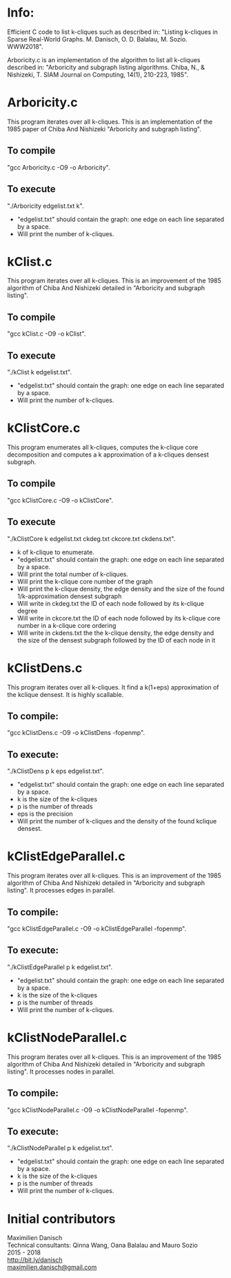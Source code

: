 
# Info:

Efficient C code to list k-cliques such as described in: "Listing k-cliques in Sparse Real-World Graphs. M. Danisch, O. D. Balalau, M. Sozio. WWW2018".

Arboricity.c is an implementation of the algorithm to list all k-cliques described in: "Arboricity and subgraph listing algorithms. Chiba, N., & Nishizeki, T. SIAM Journal on Computing, 14(1), 210-223, 1985".

# Arboricity.c

This program iterates over all k-cliques. This is an implementation of the 1985 paper of Chiba And Nishizeki "Arboricity and subgraph listing".

## To compile
"gcc Arboricity.c -O9 -o Arboricity".

## To execute
"./Arboricity edgelist.txt k".  
- "edgelist.txt" should contain the graph: one edge on each line separated by a space.
- Will print the number of k-cliques.

# kClist.c

This program iterates over all k-cliques. This is an improvement of the 1985 algorithm of Chiba And Nishizeki detailed in "Arboricity and subgraph listing".

## To compile
"gcc kClist.c -O9 -o kClist".

## To execute
"./kClist k edgelist.txt".  
- "edgelist.txt" should contain the graph: one edge on each line separated by a space.
- Will print the number of k-cliques.

# kClistCore.c

This program enumerates all k-cliques, computes the k-clique core decomposition and computes a k approximation of a k-cliques densest subgraph.

## To compile  
"gcc kClistCore.c -O9 -o kClistCore".

## To execute
"./kClistCore k edgelist.txt ckdeg.txt ckcore.txt ckdens.txt".  
- k of k-clique to enumerate.
- "edgelist.txt" should contain the graph: one edge on each line separated by a space.
- Will print the total number of k-cliques.
- Will print the k-clique core number of the graph
- Will print the k-clique density, the edge density and the size of the found 1/k-approximation densest subgraph
- Will write in ckdeg.txt the ID of each node followed by its k-clique degree
- Will write in ckcore.txt the ID of each node followed by its k-clique core number in a k-clique core ordering
- Will write in ckdens.txt the the k-clique density, the edge density and the size of the densest subgraph followed by the ID of each node in it

# kClistDens.c

This program iterates over all k-cliques. It find a k(1+eps) approximation of the kclique densest. It is highly scallable.

## To compile:
"gcc kClistDens.c -O9 -o kClistDens -fopenmp".

## To execute:
"./kClistDens p k eps edgelist.txt".  
- "edgelist.txt" should contain the graph: one edge on each line separated by a space.
- k is the size of the k-cliques
- p is the number of threads
- eps is the precision
- Will print the number of k-cliques and the density of the found kclique densest.


# kClistEdgeParallel.c

This program iterates over all k-cliques. This is an improvement of the 1985 algorithm of Chiba And Nishizeki detailed in "Arboricity and subgraph listing". It processes edges in parallel.

## To compile:
"gcc kClistEdgeParallel.c -O9 -o kClistEdgeParallel -fopenmp".

## To execute:
"./kClistEdgeParallel p k edgelist.txt".  
- "edgelist.txt" should contain the graph: one edge on each line separated by a space.
- k is the size of the k-cliques
- p is the number of threads
- Will print the number of k-cliques.


# kClistNodeParallel.c

This program iterates over all k-cliques. This is an improvement of the 1985 algorithm of Chiba And Nishizeki detailed in "Arboricity and subgraph listing". It processes nodes in parallel.

## To compile:
"gcc kClistNodeParallel.c -O9 -o kClistNodeParallel -fopenmp".

## To execute:
"./kClistNodeParallel p k edgelist.txt".  
- "edgelist.txt" should contain the graph: one edge on each line separated by a space.
- k is the size of the k-cliques
- p is the number of threads
- Will print the number of k-cliques.

# Initial contributors

Maximilien Danisch  
Technical consultants: Qinna Wang, Oana Balalau and Mauro Sozio  
2015 - 2018  
http://bit.ly/danisch  
maximilien.danisch@gmail.com


